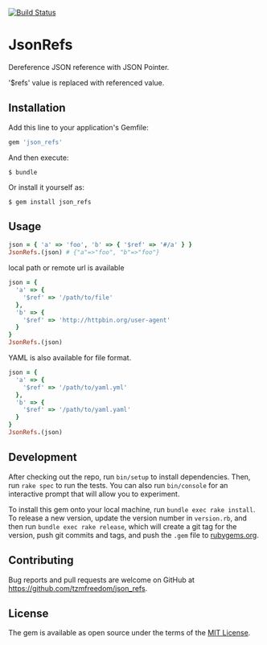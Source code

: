 [![Build Status](https://travis-ci.org/tzmfreedom/json_refs.svg?branch=master)](https://travis-ci.org/tzmfreedom/json_refs)

# JsonRefs

Dereference JSON reference with JSON Pointer.

'$refs' value is replaced with referenced value.

## Installation

Add this line to your application's Gemfile:

```ruby
gem 'json_refs'
```

And then execute:

    $ bundle

Or install it yourself as:

    $ gem install json_refs

## Usage

```ruby
json = { 'a' => 'foo', 'b' => { '$ref' => '#/a' } }
JsonRefs.(json) # {"a"=>"foo", "b"=>"foo"}
```

local path or remote url is available
```ruby
json = {
  'a' => {
    '$ref' => '/path/to/file'
  },
  'b' => {
    '$ref' => 'http://httpbin.org/user-agent'
  }
}
JsonRefs.(json)
```

YAML is also available for file format.
```ruby
json = {
  'a' => {
    '$ref' => '/path/to/yaml.yml'
  },
  'b' => {
    '$ref' => '/path/to/yaml.yaml'
  }
}
JsonRefs.(json)
```

## Development

After checking out the repo, run `bin/setup` to install dependencies. Then, run `rake spec` to run the tests. You can also run `bin/console` for an interactive prompt that will allow you to experiment.

To install this gem onto your local machine, run `bundle exec rake install`. To release a new version, update the version number in `version.rb`, and then run `bundle exec rake release`, which will create a git tag for the version, push git commits and tags, and push the `.gem` file to [rubygems.org](https://rubygems.org).

## Contributing

Bug reports and pull requests are welcome on GitHub at https://github.com/tzmfreedom/json_refs.

## License

The gem is available as open source under the terms of the [MIT License](http://opensource.org/licenses/MIT).
